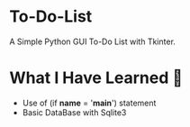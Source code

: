 # To-Do-List
A Simple Python GUI To-Do List with Tkinter.

# What I Have Learned 🐍
* Use of (if __name__ = '__main__') statement
* Basic DataBase with Sqlite3
